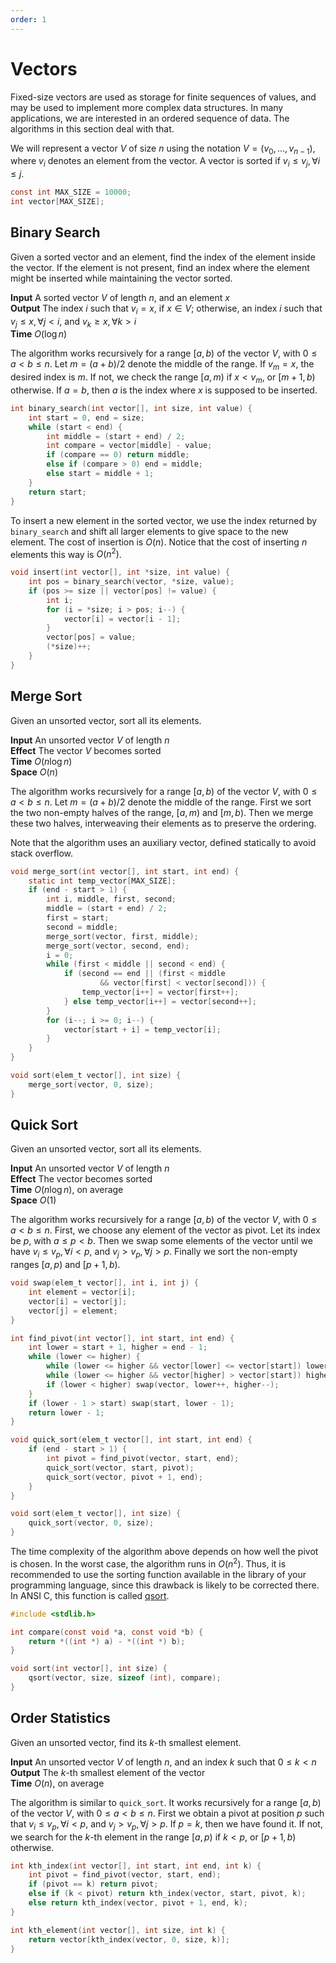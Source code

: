 ```yaml
---
order: 1
---
```


# Vectors

Fixed-size vectors are used as storage for finite sequences of values, and may
be used to implement more complex data structures. In many applications, we are
interested in an ordered sequence of data. The algorithms in this section deal
with that.

We will represent a vector $V$ of size $n$ using the notation $V=(v_0,
\ldots, v_{n-1})$, where $v_i$ denotes an element from the vector. A vector is
sorted if $v_i \leq v_j, \forall i \leq j$.

```c
const int MAX_SIZE = 10000;
int vector[MAX_SIZE];
```


## Binary Search

Given a sorted vector and an element, find the index of the element inside the
vector. If the element is not present, find an index where the element might
be inserted while maintaining the vector sorted.

**Input** A sorted vector $V$ of length $n$, and an element $x$ \
**Output** The index $i$ such that $v_i = x$, if $x \in V$; otherwise,
an index $i$ such that $v_j \leq x, \forall j < i$, and $v_k \geq x,
\forall k > i$ \
**Time** $O(\log{n})$

The algorithm works recursively for a range $[a, b)$ of the vector $V$, with $0
\leq a < b \leq n$. Let $m = (a + b) / 2$ denote the middle of the range.  If
$v_m = x$, the desired index is $m$. If not, we check the range $[a, m)$ if $x <
v_m$, or $[m + 1, b)$ otherwise. If $a = b$, then $a$ is the index where $x$ is
supposed to be inserted.

```c
int binary_search(int vector[], int size, int value) {
    int start = 0, end = size;
    while (start < end) {
        int middle = (start + end) / 2;
        int compare = vector[middle] - value;
        if (compare == 0) return middle;
        else if (compare > 0) end = middle;
        else start = middle + 1;
    }
    return start;
}
```

To insert a new element in the sorted vector, we use the index returned by
`binary_search` and shift all larger elements to give space to the new element.
The cost of insertion is $O(n)$. Notice that the cost of inserting $n$ elements
this way is $O(n^2)$.

```c
void insert(int vector[], int *size, int value) {
    int pos = binary_search(vector, *size, value);
    if (pos >= size || vector[pos] != value) {
        int i;
        for (i = *size; i > pos; i--) {
            vector[i] = vector[i - 1];
        }
        vector[pos] = value;
        (*size)++;
    }
}
```


## Merge Sort

Given an unsorted vector, sort all its elements.

**Input** An unsorted vector $V$ of length $n$ \
**Effect** The vector $V$ becomes sorted \
**Time** $O(n \log{n})$ \
**Space** $O(n)$

The algorithm works recursively for a range $[a, b)$ of the vector $V$, with
$0 \leq a < b \leq n$. Let $m = (a + b) / 2$ denote the middle of the range.
First we sort the two non-empty halves of the range, $[a, m)$ and $[m, b)$.
Then we merge these two halves, interweaving their elements as to preserve the
ordering.

Note that the algorithm uses an auxiliary vector, defined statically to avoid
stack overflow.

```c
void merge_sort(int vector[], int start, int end) {
    static int temp_vector[MAX_SIZE];
    if (end - start > 1) {
        int i, middle, first, second;
        middle = (start + end) / 2;
        first = start;
        second = middle;
        merge_sort(vector, first, middle);
        merge_sort(vector, second, end);
        i = 0;
        while (first < middle || second < end) {
            if (second == end || (first < middle
                    && vector[first] < vector[second])) {
                temp_vector[i++] = vector[first++];
            } else temp_vector[i++] = vector[second++];
        }
        for (i--; i >= 0; i--) {
            vector[start + i] = temp_vector[i];
        }
    }
}

void sort(elem_t vector[], int size) {
    merge_sort(vector, 0, size);
}
```


## Quick Sort

Given an unsorted vector, sort all its elements.

**Input** An unsorted vector $V$ of length $n$ \
**Effect** The vector becomes sorted \
**Time** $O(n \log{n})$, on average \
**Space** $O(1)$

The algorithm works recursively for a range $[a, b)$ of the vector $V$, with
$0 \leq a < b \leq n$. First, we choose any element of the vector as pivot.
Let its index be $p$, with $a \leq p < b$. Then we swap some elements of the
vector until we have $v_i \leq v_p, \forall i < p$,
and $v_j > v_p, \forall j > p$. Finally we sort the non-empty ranges
$[a, p)$ and $[p + 1, b)$.

```c
void swap(elem_t vector[], int i, int j) {
    int element = vector[i];
    vector[i] = vector[j];
    vector[j] = element;
}

int find_pivot(int vector[], int start, int end) {
    int lower = start + 1, higher = end - 1;
    while (lower <= higher) {
        while (lower <= higher && vector[lower] <= vector[start]) lower++;
        while (lower <= higher && vector[higher] > vector[start]) higher--;
        if (lower < higher) swap(vector, lower++, higher--);
    }
    if (lower - 1 > start) swap(start, lower - 1);
    return lower - 1;
}

void quick_sort(elem_t vector[], int start, int end) {
    if (end - start > 1) {
        int pivot = find_pivot(vector, start, end);
        quick_sort(vector, start, pivot);
        quick_sort(vector, pivot + 1, end);
    }
}

void sort(elem_t vector[], int size) {
    quick_sort(vector, 0, size);
}
```

The time complexity of the algorithm above depends on how well the pivot is
chosen. In the worst case, the algorithm runs in $O(n^2)$. Thus, it is
recommended to use the sorting function available in the library of your
programming language, since this drawback is likely to be corrected there.
In ANSI C, this function is called
    [qsort](http://www.cplusplus.com/reference/cstdlib/qsort/).

```c
#include <stdlib.h>

int compare(const void *a, const void *b) {
    return *((int *) a) - *((int *) b);
}

void sort(int vector[], int size) {
    qsort(vector, size, sizeof (int), compare);
}
```


## Order Statistics

Given an unsorted vector, find its $k$-th smallest element.

**Input** An unsorted vector $V$ of length $n$, and an index $k$ such that
$0 \leq k < n$ \
**Output** The $k$-th smallest element of the vector \
**Time** $O(n)$, on average

The algorithm is similar to `quick_sort`. It works recursively for a range $[a,
b)$ of the vector $V$, with $0 \leq a < b \leq n$.  First we obtain a pivot at
position $p$ such that $v_i \leq v_p, \forall i < p$, and $v_j > v_p,
\forall j > p$.  If $p = k$, then we have found it.  If not, we search for
the $k$-th element in the range $[a, p)$ if $k < p$, or $[p + 1, b)$ otherwise.

```c
int kth_index(int vector[], int start, int end, int k) {
    int pivot = find_pivot(vector, start, end);
    if (pivot == k) return pivot;
    else if (k < pivot) return kth_index(vector, start, pivot, k);
    else return kth_index(vector, pivot + 1, end, k);
}

int kth_element(int vector[], int size, int k) {
    return vector[kth_index(vector, 0, size, k)];
}
```
